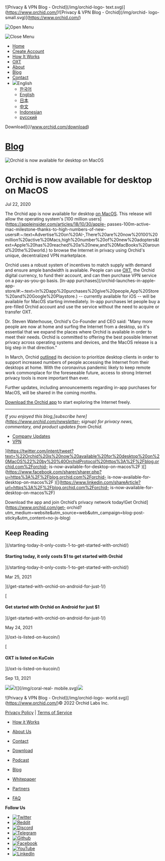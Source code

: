 ![Privacy & VPN Blog - Orchid](/img/orchid-logo-
text.svg)](https://www.orchid.com/)![Privacy & VPN Blog - Orchid](/img/orchid-
logo-small.svg)](https://www.orchid.com/)

![Open Menu](/img/icons/hamburger.svg)

![Close Menu](/img/icons/close.svg)

  * [Home](https://www.orchid.com/)
  * [Create Account](https://www.orchid.com/join)
  * [How It Works](https://www.orchid.com/how-it-works)
  * [OXT](https://www.orchid.com/oxt)
  * [About](https://www.orchid.com/about-us)
  * [Blog](/)
  * [Contact](https://www.orchid.com/contact)
  * ![](/img/globe.svg)English
    * [한국어](//blog.ko.orchid.com/orchid-is-now-available-for-desktop-on-macos/)
    * [English](//blog.orchid.com/orchid-is-now-available-for-desktop-on-macos/)
    * [日本](//blog.ja.orchid.com/orchid-is-now-available-for-desktop-on-macos/)
    * [中文](//blog.zh.orchid.com/orchid-is-now-available-for-desktop-on-macos/)
    * [Indonesian](//blog.id.orchid.com/orchid-is-now-available-for-desktop-on-macos/)
    * [русский](//blog.ru.orchid.com/orchid-is-now-available-for-desktop-on-macos/)

Download](//www.orchid.com/download)

# [Blog](/)

![Orchid is now available for desktop on
MacOS](/static/df5b15edfe43837b3a24bba3e0f8cceb/Orchid_BlogImage_macOS3.png)

# Orchid is now available for desktop on MacOS

Jul 22, 2020  
  

The Orchid app is now available for desktop [on
MacOS](https://www.orchid.com/download). This release will allow the operating
system's [100 million users](https://appleinsider.com/articles/18/10/30/apple-
passes-100m-active-mac-milestone-thanks-to-high-numbers-of-new-
users#:~:text=Advertise%20on%20AI-,There%20are%20now%20100%20million%20active%20Macs,high%20number%20of%20new%20adopters&text=Apple%20has%20reached%20a%20new,and%20MacBooks%20around%20the%20world.)
to browse the Internet in privacy using Orchid's unique, decentralized VPN
marketplace.

Orchid uses a robust system of incentives to match supply with demand and
ensure ample bandwidth is available. People can use
[OXT](https://www.orchid.com/how-it-works#oxt), the Orchid digital currency,
to fund their account, and can then purchase VPN service on a pay-as-you-go
basis. [In-app purchases](/orchid-launches-in-apple-app-
store/#:~:text=In%2Dapp%20purchases%20give%20people,App%20Store%20and%20Google%20Playstore.)
\-- currently available for iOS -- will be available for MacOS starting
immediately. In-app purchases let people buy a pre-filled Orchid account and
use the service without the need to acquire or transfer OXT.

Dr. Steven Waterhouse, Orchid's Co-Founder and CEO said: "Many more people are
now at home and surfing the Internet from a desktop, so it's essential that we
expand the places where Orchid is available in order to meet their needs.
Orchid is committed to offering the best possible Internet privacy across
operating systems and devices, and the MacOS release is a big step in that
direction."

In March, Orchid [outlined](/actions-taken-in-response-to-covid-19/) its
decision to prioritize desktop clients in order to support increased numbers
of people accessing the Internet from their desktops at home. With the
coronavirus pandemic likely to keep remote work commonplace for the
foreseeable future, access to strong Internet privacy tools is more important
than ever.

Further updates, including announcements regarding in-app purchases for MacOS,
will be shared in the coming months.

[Download the Orchid app](https://www.orchid.com/download) to start exploring
the Internet freely.

* * *

 _If you enjoyed this blog,[subscribe here](https://www.orchid.com/newsletter-
signup) for privacy news, commentary, and product updates from Orchid._

  * [Company Updates](/tag/company-updates/)
  * [VPN](/tag/vpn/)

](https://twitter.com/intent/tweet?text=%22Orchid%20is%20now%20available%20for%20desktop%20on%20MacOS%22%20by%20%40OrchidProtocol%20https%3A%2F%2Fblog.orchid.com%2Forchid-
is-now-available-for-desktop-on-macos%2F
)[](https://www.facebook.com/sharer/sharer.php?u=https%3A%2F%2Fblog.orchid.com%2Forchid-
is-now-available-for-desktop-on-macos%2F
)[](https://www.linkedin.com/shareArticle?url=https%3A%2F%2Fblog.orchid.com%2Forchid-
is-now-available-for-desktop-on-macos%2F)

Download the app and join Orchid’s privacy network today!Get
Orchid](https://www.orchid.com/get-
orchid?utm_medium=website&utm_source=web&utm_campaign=blog-post-
sticky&utm_content=no-js-blog)

## Keep Reading

](/starting-today-it-only-costs-1-to-get-started-with-orchid/)

#### Starting today, it only costs $1 to get started with Orchid

](/starting-today-it-only-costs-1-to-get-started-with-orchid/)

Mar 25, 2021

](/get-started-with-orchid-on-android-for-just-1/)

[

#### Get started with Orchid on Android for just $1

](/get-started-with-orchid-on-android-for-just-1/)

May 24, 2021

](/oxt-is-listed-on-kucoin/)

[

#### OXT is listed on KuCoin

](/oxt-is-listed-on-kucoin/)

Sep 13, 2021

![](/img/coral-electric.svg)![](/img/coral-real.svg)![](/img/coral-real-
mobile.svg)![](/img/footer-fish.svg)

![Privacy & VPN Blog - Orchid](/img/orchid-logo-
world.svg)](https://www.orchid.com/)© 2022 Orchid Labs Inc.

[Privacy Policy](https://www.orchid.com/privacy-policy) | [Terms of
Service](https://www.orchid.com/service-terms)

  * [How it Works](https://www.orchid.com/how-it-works)
  * [About Us](https://www.orchid.com/about-us)
  * [Contact](https://www.orchid.com/contact)

  * [Download](https://www.orchid.com/download)
  * [Podcast](https://www.orchid.com/podcast)
  * [Blog](/)

  * [Whitepaper](https://www.orchid.com/assets/whitepaper/whitepaper.pdf)
  * [Partners](https://www.orchid.com/partners)
  * [FAQ](https://www.orchid.com/faq)

 **Follow Us**

  * [![Twitter](/img/icons/social-twitter.svg)](https://twitter.com/OrchidProtocol)
  * [![Reddit](/img/icons/reddit.svg)](https://www.reddit.com/r/orchid/)
  * [![Discord](/img/icons/social-discord.svg)](https://discord.gg/GDbxmjxX9F)
  * [![Telegram](/img/icons/social-telegram.svg)](https://www.t.me/OrchidOfficial)
  * [![Github](/img/icons/social-github.svg)](https://github.com/OrchidTechnologies)
  * [![Facebook](/img/icons/social-facebook.svg)](https://www.facebook.com/OrchidProtocol)
  * [![YouTube](/img/icons/social-youtube.svg)](https://www.youtube.com/channel/UCIH_BKBlNemsCzDhPYZBlHw)
  * [![LinkedIn](/img/icons/social-linkedin.svg)](https://www.linkedin.com/company/orchidprotocol)

